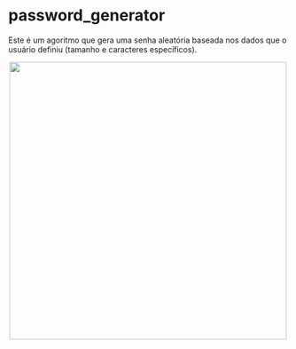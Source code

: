 # password_generator
Este é um agoritmo que gera uma senha aleatória baseada nos dados que o usuário definiu (tamanho e caracteres específicos).

<div align="center">
  <img src="https://user-images.githubusercontent.com/112294367/210465366-b01e457c-9d9e-4f1b-a7d7-cf5cac1db599.png" width="500px"/>
</div>
